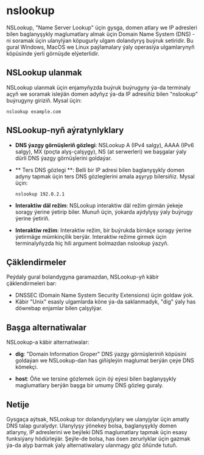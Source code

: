 # nslookup

NSLookup, "Name Server Lookup" üçin gysga, domen atlary we IP adresleri bilen baglanyşykly maglumatlary almak üçin Domain Name System (DNS) -ni soramak üçin ulanylýan köpugurly ulgam dolandyryş buýruk setiridir. Bu gural Windows, MacOS we Linux paýlamalary ýaly operasiýa ulgamlarynyň köpüsinde ýerli görnüşde elýeterlidir.

## NSLookup ulanmak

NSLookup ulanmak üçin enjamyňyzda buýruk buýrugyny ýa-da terminaly açyň we soramak isleýän domen adyňyz ýa-da IP adresiňiz bilen "nslookup" buýrugyny giriziň. Mysal üçin:

``
nslookup example.com
``

## NSLookup-nyň aýratynlyklary

- **DNS ýazgy görnüşleriň gözlegi**: NSLookup A (IPv4 salgy), AAAA (IPv6 salgy), MX (poçta alyş-çalşygy), NS (at serwerleri) we başgalar ýaly dürli DNS ýazgy görnüşlerini goldaýar.

- ** Ters DNS gözlegi **: Belli bir IP adresi bilen baglanyşykly domen adyny tapmak üçin ters DNS gözleglerini amala aşyryp bilersiňiz. Mysal üçin:

   ``
   nslookup 192.0.2.1
   ``

- **Interaktiw däl režim**: NSLookup interaktiw däl režim girmän ýekeje soragy ýerine ýetirip biler. Munuň üçin, ýokarda aýdylyşy ýaly buýrugy ýerine ýetiriň.

- **Interaktiw režim**: Interaktiw režim, bir buýrukda birnäçe soragy ýerine ýetirmäge mümkinçilik berýär. Interaktiw režime girmek üçin terminalyňyzda hiç hili argument bolmazdan nslookup ýazyň.

## Çäklendirmeler

Peýdaly gural bolandygyna garamazdan, NSLookup-yň käbir çäklendirmeleri bar:

- DNSSEC (Domain Name System Security Extensions) üçin goldaw ýok.
- Käbir "Unix" esasly ulgamlarda köne ýa-da saklanmadyk, "dig" ýaly has döwrebap enjamlar bilen çalşylýar.

## Başga alternatiwalar

NSLookup-a käbir alternatiwalar:

- **dig**: "Domain Information Groper" DNS ýazgy görnüşleriniň köpüsini goldaýan we NSLookup-dan has giňişleýin maglumat berýän çeýe DNS kömekçi.

- **host**: Öňe we tersine gözlemek üçin öý eýesi bilen baglanyşykly maglumatlary berýän başga bir umumy DNS gözleg guraly.

## Netije

Gysgaça aýtsak, NSLookup tor dolandyryjylary we ulanyjylar üçin amatly DNS talap guralydyr. Ulanylyşy ýönekeý bolsa, baglanyşykly domen atlaryny, IP adreslerini we beýleki DNS maglumatlary tapmak üçin esasy funksiýany hödürleýär. Şeýle-de bolsa, has ösen zerurlyklar üçin gazmak ýa-da alyp barmak ýaly alternatiwalary ulanmagy göz öňünde tutuň.